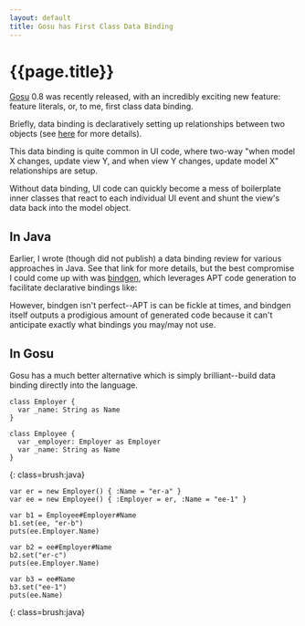 ```yaml
---
layout: default
title: Gosu has First Class Data Binding
---
```


{{page.title}}
==============

[Gosu](http://www.gosu-lang.org) 0.8 was recently released, with an incredibly
exciting new feature: feature literals, or, to me, first class data binding.

Briefly, data binding is declaratively setting up relationships between two objects (see [here](here.html) for more details).

This data binding is quite common in UI code, where two-way "when model X changes, update view Y, and when view Y changes, update model X" relationships are setup.

Without data binding, UI code can quickly become a mess of boilerplate inner classes that react to each individual UI event and shunt the view's data back into the model object.

In Java
-------

Earlier, I wrote (though did not publish) a data binding review for various approaches in Java. See that link for more details, but the best compromise I could come up with was [bindgen](http://www.bindgen.org), which leverages APT code generation to facilitate declarative bindings like:

However, bindgen isn't perfect--APT is can be fickle at times, and bindgen itself outputs a prodigious amount of generated code because it can't anticipate exactly what bindings you may/may not use.

In Gosu
-------

Gosu has a much better alternative which is simply brilliant--build data binding directly into the language.

    class Employer {
      var _name: String as Name
    }

    class Employee {
      var _employer: Employer as Employer
      var _name: String as Name
    }
{: class=brush:java}

    var er = new Employer() { :Name = "er-a" }
    var ee = new Employee() { :Employer = er, :Name = "ee-1" }

    var b1 = Employee#Employer#Name
    b1.set(ee, "er-b")
    puts(ee.Employer.Name)

    var b2 = ee#Employer#Name
    b2.set("er-c")
    puts(ee.Employer.Name)

    var b3 = ee#Name
    b3.set("ee-1")
    puts(ee.Name)
{: class=brush:java}




